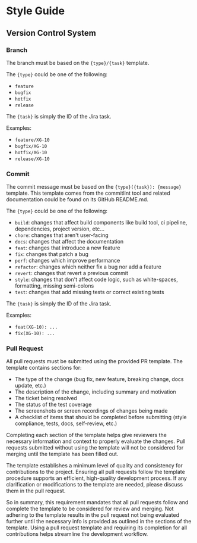 # Style Guide

## Version Control System

### Branch

The branch must be based on the `{type}/{task}` template.

The `{type}` could be one of the following:

- `feature`
- `bugfix`
- `hotfix`
- `release`

The `{task}` is simply the ID of the Jira task.

Examples:

- `feature/XG-10`
- `bugfix/XG-10`
- `hotfix/XG-10`
- `release/XG-10`

### Commit

The commit message must be based on the `{type}({task}): {message}` template. This template comes from the commitlint tool and related documentation could be found on its GitHub README.md.

The `{type}` could be one of the following:

- `build`: changes that affect build components like build tool, ci pipeline, dependencies, project version, etc...
- `chore`: changes that aren't user-facing
- `docs`: changes that affect the documentation
- `feat`: changes that introduce a new feature
- `fix`: changes that patch a bug
- `perf`: changes which improve performance
- `refactor`: changes which neither fix a bug nor add a feature
- `revert`: changes that revert a previous commit
- `style`: changes that don't affect code logic, such as white-spaces, formatting, missing semi-colons
- `test`: changes that add missing tests or correct existing tests

The `{task}` is simply the ID of the Jira task.

Examples:

- `feat(XG-10): ...`
- `fix(XG-10): ...`

### Pull Request

All pull requests must be submitted using the provided PR template. The template contains sections for:

- The type of the change (bug fix, new feature, breaking change, docs update, etc.)
- The description of the change, including summary and motivation
- The ticket being resolved
- The status of the test coverage
- The screenshots or screen recordings of changes being made
- A checklist of items that should be completed before submitting (style compliance, tests, docs, self-review, etc.)

Completing each section of the template helps give reviewers the necessary information and context to properly evaluate the changes. Pull requests submitted without using the template will not be considered for merging until the template has been filled out.

The template establishes a minimum level of quality and consistency for contributions to the project. Ensuring all pull requests follow the template procedure supports an efficient, high-quality development process. If any clarification or modifications to the template are needed, please discuss them in the pull request.

So in summary, this requirement mandates that all pull requests follow and complete the template to be considered for review and merging. Not adhering to the template results in the pull request not being evaluated further until the necessary info is provided as outlined in the sections of the template. Using a pull request template and requiring its completion for all contributions helps streamline the development workflow.
